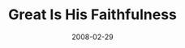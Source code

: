 ---
layout: music 
title: "Great Is His Faithfulness"
date: 2008-02-29 
description: "Music from the Consumed journey."
audio: "http://s3.amazonaws.com/crossroadsaudiomessages/GreatIsHisFaithfulness.mp3"
audio-duration: "04:57"
src: "http://s3.amazonaws.com/crossroads-media/images/legacy/content/DefaultVideoImage.jpg"
---